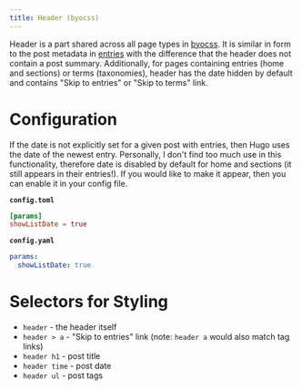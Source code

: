 ```yaml
---
title: Header (byocss)
---
```


Header is a part shared across all page types in [byocss](https://sr.ht/~tymek/byocss).
It is similar in form to the post metadata in [entries](entries.md) with the difference that the header does not contain a post summary.
Additionally, for pages containing entries (home and sections) or terms (taxonomies), header has the date hidden by default and contains "Skip to entries" or "Skip to terms" link.

# Configuration
If the date is not explicitly set for a given post with entries, then Hugo uses the date of the newest entry.
Personally, I don't find too much use in this functionality, therefore date is disabled by default for home and sections (it still appears in their entries!).
If you would like to make it appear, then you can enable it in your config file.

__`config.toml`__
```toml
[params]
showListDate = true
```

__`config.yaml`__
```yaml
params:
  showListDate: true
```

# Selectors for Styling
- `header` - the header itself
- `header > a` - "Skip to entries" link (note: `header a` would also match tag links)
- `header h1` - post title
- `header time` - post date
- `header ul` - post tags
